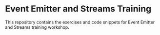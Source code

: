 # Event Emitter and Streams Training

This repository contains the exercises and code snippets for Event Emitter and Streams training workshop.